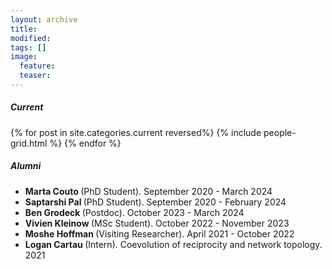```yaml
---
layout: archive
title:
modified:
tags: []
image:
  feature:
  teaser:
---
```


<h5>Current</h5>

<div class="tiles">
{% for post in site.categories.current reversed%}
  {% include people-grid.html %}
{% endfor %}
</div><!-- /.tiles -->

<div id="alumni">
<h5>Alumni</h5>
<ul>
<li> <b> Marta Couto </b> (PhD Student). September 2020 - March 2024</li>
  <li> <b> Saptarshi Pal </b> (PhD Student). September 2020 - February 2024</li>
  <li> <b> Ben Grodeck </b> (Postdoc). October 2023 - March 2024</li>
  <li> <b> Vivien Kleinow </b> (MSc Student). October 2022 - November 2023</li>
  <li> <b> Moshe Hoffman </b> (Visiting Researcher). April 2021 - October 2022</li>
  <li> <b> Logan Cartau </b> (Intern). Coevolution of reciprocity and network topology. 2021</li>
</ul>
</div>
